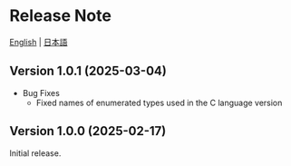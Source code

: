 # Release Note

[English](CHANGELOG.md) | [日本語](CHANGELOG-ja.md)

## Version 1.0.1 (2025-03-04)

- Bug Fixes
  - Fixed names of enumerated types used in the C language version

## Version 1.0.0 (2025-02-17)

Initial release.
